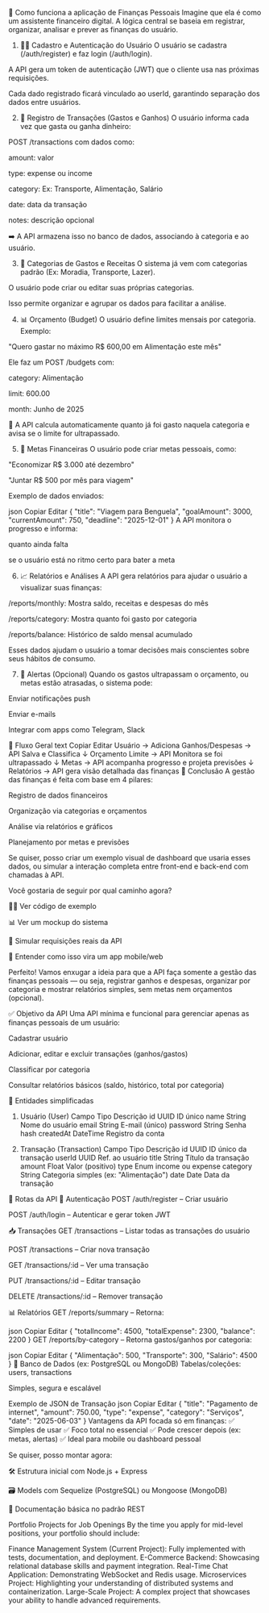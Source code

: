 🧠 Como funciona a aplicação de Finanças Pessoais
Imagine que ela é como um assistente financeiro digital. A lógica central se baseia em registrar, organizar, analisar e prever as finanças do usuário.

1. 🧍‍♂️ Cadastro e Autenticação do Usuário
O usuário se cadastra (/auth/register) e faz login (/auth/login).

A API gera um token de autenticação (JWT) que o cliente usa nas próximas requisições.

Cada dado registrado ficará vinculado ao userId, garantindo separação dos dados entre usuários.

2. 💸 Registro de Transações (Gastos e Ganhos)
O usuário informa cada vez que gasta ou ganha dinheiro:

POST /transactions com dados como:

amount: valor

type: expense ou income

category: Ex: Transporte, Alimentação, Salário

date: data da transação

notes: descrição opcional

➡️ A API armazena isso no banco de dados, associando à categoria e ao usuário.

3. 🧾 Categorias de Gastos e Receitas
O sistema já vem com categorias padrão (Ex: Moradia, Transporte, Lazer).

O usuário pode criar ou editar suas próprias categorias.

Isso permite organizar e agrupar os dados para facilitar a análise.

4. 📊 Orçamento (Budget)
O usuário define limites mensais por categoria. Exemplo:

"Quero gastar no máximo R$ 600,00 em Alimentação este mês"

Ele faz um POST /budgets com:

category: Alimentação

limit: 600.00

month: Junho de 2025

🧠 A API calcula automaticamente quanto já foi gasto naquela categoria e avisa se o limite for ultrapassado.

5. 🎯 Metas Financeiras
O usuário pode criar metas pessoais, como:

"Economizar R$ 3.000 até dezembro"

"Juntar R$ 500 por mês para viagem"

Exemplo de dados enviados:

json
Copiar
Editar
{
  "title": "Viagem para Benguela",
  "goalAmount": 3000,
  "currentAmount": 750,
  "deadline": "2025-12-01"
}
A API monitora o progresso e informa:

quanto ainda falta

se o usuário está no ritmo certo para bater a meta

6. 📈 Relatórios e Análises
A API gera relatórios para ajudar o usuário a visualizar suas finanças:

/reports/monthly: Mostra saldo, receitas e despesas do mês

/reports/category: Mostra quanto foi gasto por categoria

/reports/balance: Histórico de saldo mensal acumulado

Esses dados ajudam o usuário a tomar decisões mais conscientes sobre seus hábitos de consumo.

7. 🚨 Alertas (Opcional)
Quando os gastos ultrapassam o orçamento, ou metas estão atrasadas, o sistema pode:

Enviar notificações push

Enviar e-mails

Integrar com apps como Telegram, Slack

🔄 Fluxo Geral
text
Copiar
Editar
Usuário → Adiciona Ganhos/Despesas → API Salva e Classifica
            ↓
        Orçamento Limite → API Monitora se foi ultrapassado
            ↓
         Metas → API acompanha progresso e projeta previsões
            ↓
        Relatórios → API gera visão detalhada das finanças
📌 Conclusão
A gestão das finanças é feita com base em 4 pilares:

Registro de dados financeiros

Organização via categorias e orçamentos

Análise via relatórios e gráficos

Planejamento por metas e previsões

Se quiser, posso criar um exemplo visual de dashboard que usaria esses dados, ou simular a interação completa entre front-end e back-end com chamadas à API.

Você gostaria de seguir por qual caminho agora?

👨‍💻 Ver código de exemplo

📊 Ver um mockup do sistema

🔄 Simular requisições reais da API

🧠 Entender como isso vira um app mobile/web










Perfeito! Vamos enxugar a ideia para que a API faça somente a gestão das finanças pessoais — ou seja, registrar ganhos e despesas, organizar por categoria e mostrar relatórios simples, sem metas nem orçamentos (opcional).

✅ Objetivo da API
Uma API mínima e funcional para gerenciar apenas as finanças pessoais de um usuário:

Cadastrar usuário

Adicionar, editar e excluir transações (ganhos/gastos)

Classificar por categoria

Consultar relatórios básicos (saldo, histórico, total por categoria)

🧩 Entidades simplificadas
1. Usuário (User)
Campo	Tipo	Descrição
id	UUID	ID único
name	String	Nome do usuário
email	String	E-mail (único)
password	String	Senha hash
createdAt	DateTime	Registro da conta

2. Transação (Transaction)
Campo	Tipo	Descrição
id	UUID	ID único da transação
userId	UUID	Ref. ao usuário
title	String	Título da transação
amount	Float	Valor (positivo)
type	Enum	income ou expense
category	String	Categoria simples (ex: "Alimentação")
date	Date	Data da transação

🧭 Rotas da API
🔐 Autenticação
POST /auth/register – Criar usuário

POST /auth/login – Autenticar e gerar token JWT

📥 Transações
GET /transactions – Listar todas as transações do usuário

POST /transactions – Criar nova transação

GET /transactions/:id – Ver uma transação

PUT /transactions/:id – Editar transação

DELETE /transactions/:id – Remover transação

📊 Relatórios
GET /reports/summary – Retorna:

json
Copiar
Editar
{
  "totalIncome": 4500,
  "totalExpense": 2300,
  "balance": 2200
}
GET /reports/by-category – Retorna gastos/ganhos por categoria:

json
Copiar
Editar
{
  "Alimentação": 500,
  "Transporte": 300,
  "Salário": 4500
}
📁 Banco de Dados (ex: PostgreSQL ou MongoDB)
Tabelas/coleções: users, transactions

Simples, segura e escalável

Exemplo de JSON de Transação
json
Copiar
Editar
{
  "title": "Pagamento de internet",
  "amount": 750.00,
  "type": "expense",
  "category": "Serviços",
  "date": "2025-06-03"
}
Vantagens da API focada só em finanças:
✅ Simples de usar
✅ Foco total no essencial
✅ Pode crescer depois (ex: metas, alertas)
✅ Ideal para mobile ou dashboard pessoal

Se quiser, posso montar agora:

🛠 Estrutura inicial com Node.js + Express

🗃 Models com Sequelize (PostgreSQL) ou Mongoose (MongoDB)

📄 Documentação básica no padrão REST


Portfolio Projects for Job Openings
By the time you apply for mid-level positions, your portfolio should include:

Finance Management System (Current Project):
Fully implemented with tests, documentation, and deployment.
E-Commerce Backend:
Showcasing relational database skills and payment integration.
Real-Time Chat Application:
Demonstrating WebSocket and Redis usage.
Microservices Project:
Highlighting your understanding of distributed systems and containerization.
Large-Scale Project:
A complex project that showcases your ability to handle advanced requirements.
